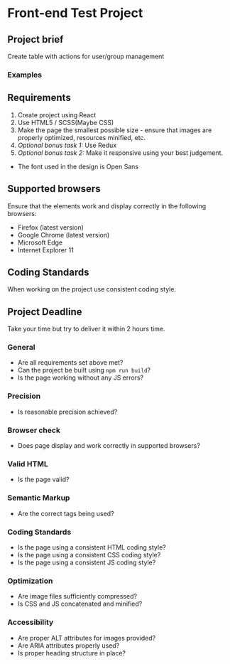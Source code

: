 Front-end Test Project
======================

## Project brief
Create table with actions for user/group management

### Examples


## Requirements
1. Create project using React
2. Use HTML5 / SCSS(Maybe CSS)
3. Make the page the smallest possible size - ensure that images are properly optimized, resources minified, etc.
4. *Optional bonus task 1:* Use Redux
5. *Optional bonus task 2:* Make it responsive using your best judgement.

- The font used in the design is Open Sans

## Supported browsers
Ensure that the elements work and display correctly in the following browsers:

- Firefox (latest version)
- Google Chrome (latest version)
- Microsoft Edge
- Internet Explorer 11

## Coding Standards
When working on the project use consistent coding style.

## Project Deadline
Take your time but try to deliver it within 2 hours time.

### General

- Are all requirements set above met?
- Can the project be built using `npm run build`?
- Is the page working without any JS errors?

### Precision

- Is reasonable precision achieved?

### Browser check

- Does page display and work correctly in supported browsers?

### Valid HTML

- Is the page valid?

### Semantic Markup

- Are the correct tags being used?

### Coding Standards

- Is the page using a consistent HTML coding style?
- Is the page using a consistent CSS coding style?
- Is the page using a consistent JS coding style?

### Optimization

- Are image files sufficiently compressed?
- Is CSS and JS concatenated and minified? 

### Accessibility

- Are proper ALT attributes for images provided?
- Are ARIA attributes properly used?
- Is proper heading structure in place?

